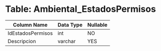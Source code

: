 # Table: Ambiental_EstadosPermisos

| Column Name | Data Type | Nullable |
|-------------|-----------|----------|
| IdEstadosPermisos | int | NO |
| Descripcion | varchar | YES |
